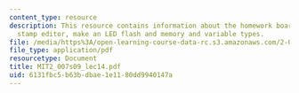 ```yaml
---
content_type: resource
description: This resource contains information about the homework board, the basic
  stamp editor, make an LED flash and memory and variable types.
file: /media/https%3A/open-learning-course-data-rc.s3.amazonaws.com/2-007-design-and-manufacturing-i-spring-2009/6131fbc5b63bdbae1e1180dd9940147a_MIT2_007s09_lec14.pdf
file_type: application/pdf
resourcetype: Document
title: MIT2_007s09_lec14.pdf
uid: 6131fbc5-b63b-dbae-1e11-80dd9940147a
---
```

